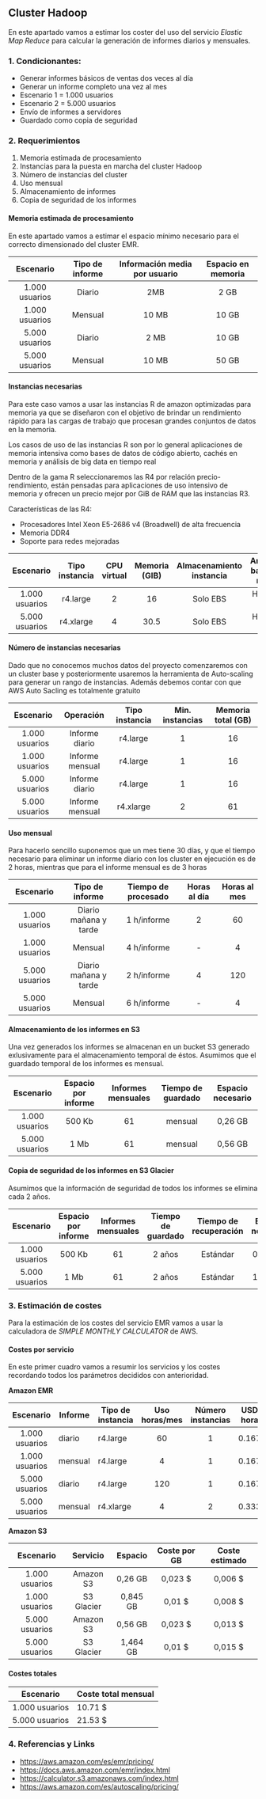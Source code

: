 ## Cluster Hadoop

En este apartado vamos a estimar los coster del uso del servicio *Elastic Map Reduce* para calcular la generación de informes diarios y mensuales.



### 1. Condicionantes:

- Generar informes básicos de ventas dos veces al día
- Generar un informe completo una vez al mes
- Escenario 1 = 1.000 usuarios
- Escenario 2 = 5.000 usuarios
- Envío de informes a servidores
- Guardado como copia de seguridad



### 2. Requerimientos

1. Memoria estimada de procesamiento
2. Instancias para la puesta en marcha del cluster Hadoop
3. Número de instancias del cluster
4. Uso mensual
5. Almacenamiento de informes
6. Copia de seguridad de los informes



#### Memoria estimada de procesamiento

En este apartado vamos a estimar el espacio mínimo necesario para el correcto dimensionado del cluster EMR.

|   Escenario    | Tipo de informe | Información media por usuario | Espacio en memoria |
| :------------: | :-------------: | :---------------------------: | :----------------: |
| 1.000 usuarios |     Diario      |              2MB              |        2 GB        |
| 1.000 usuarios |     Mensual     |             10 MB             |       10 GB        |
| 5.000 usuarios |     Diario      |             2 MB              |       10 GB        |
| 5.000 usuarios |     Mensual     |             10 MB             |       50 GB        |



#### Instancias necesarias

Para este caso vamos a usar las instancias R de amazon optimizadas para memoria ya que se diseñaron con el objetivo de brindar un rendimiento rápido para las cargas de trabajo que procesan grandes conjuntos de datos en la memoria.

Los casos de uso de las instancias R son por lo general aplicaciones de memoria intensiva como bases de datos de código abierto, cachés en memoria y análisis de big data en tiempo real

Dentro de la gama R seleccionaremos las R4 por relación precio-rendimiento, están pensadas para aplicaciones de uso intensivo de memoria y ofrecen un precio mejor por GiB de RAM que las instancias R3.

Características de las R4:

- Procesadores Intel Xeon E5-2686 v4 (Broadwell) de alta frecuencia
- Memoria DDR4
- Soporte para redes mejoradas

|   Escenario    | Tipo instancia | CPU virtual | Memoria (GIB) | Almacenamiento instancia | Ancho banda red |
| :------------: | :------------: | :---------: | :-----------: | :----------------------: | :-------------: |
| 1.000 usuarios |    r4.large    |      2      |      16       |         Solo EBS         |    Hasta 10     |
| 5.000 usuarios |   r4.xlarge    |      4      |     30.5      |         Solo EBS         |    Hasta 10     |



#### Número de instancias necesarias

Dado que no conocemos muchos datos del proyecto comenzaremos con un cluster base y posteriormente usaremos la herramienta de Auto-scaling para generar un rango de instancias. Además debemos contar con que AWS Auto Sacling es totalmente gratuito

|   Escenario    |    Operación    | Tipo instancia | Min. instancias | Memoria total (GB) |
| :------------: | :-------------: | :------------: | :-------------: | :----------------: |
| 1.000 usuarios | Informe diario  |    r4.large    |        1        |         16         |
| 1.000 usuarios | Informe mensual |    r4.large    |        1        |         16         |
| 5.000 usuarios | Informe diario  |    r4.large    |        1        |         16         |
| 5.000 usuarios | Informe mensual |   r4.xlarge    |        2        |         61         |



#### Uso mensual

Para hacerlo sencillo suponemos que un mes tiene 30 días, y que el tiempo necesario para eliminar un informe diario con los cluster en ejecución es de 2 horas, mientras que para el informe mensual es de 3 horas

|   Escenario    |    Tipo de informe    | Tiempo de procesado | Horas al día | Horas al mes |
| :------------: | :-------------------: | :-----------------: | :----------: | :----------: |
| 1.000 usuarios | Diario mañana y tarde |     1 h/informe     |      2       |      60      |
| 1.000 usuarios |        Mensual        |     4 h/informe     |      -       |      4       |
| 5.000 usuarios | Diario mañana y tarde |     2 h/informe     |      4       |     120      |
| 5.000 usuarios |        Mensual        |     6 h/informe     |      -       |      4       |



#### Almacenamiento de los informes en S3

Una vez generados los informes se almacenan en un bucket S3 generado exlusivamente para el almacenamiento temporal de éstos. Asumimos que el guardado temporal de los informes es mensual.

|   Escenario    | Espacio por informe | Informes mensuales | Tiempo de guardado | Espacio necesario |
| :------------: | :-----------------: | :----------------: | :----------------: | :---------------: |
| 1.000 usuarios |       500 Kb        |         61         |      mensual       |      0,26 GB      |
| 5.000 usuarios |        1 Mb         |         61         |      mensual       |      0,56 GB      |



#### Copia de seguridad de los informes en S3 Glacier

Asumimos que la información de seguridad de todos los informes se elimina cada 2 años.

|   Escenario    | Espacio por informe | Informes mensuales | Tiempo de guardado | Tiempo de recuperación | Espacio necesario |
| :------------: | :-----------------: | :----------------: | :----------------: | :--------------------: | :---------------: |
| 1.000 usuarios |       500 Kb        |         61         |       2 años       |        Estándar        |     0,845 GB      |
| 5.000 usuarios |        1 Mb         |         61         |       2 años       |        Estándar        |     1,464 GB      |



### 3. Estimación de costes

Para la estimación de los costes del servicio EMR vamos a usar la calculadora de *SIMPLE MONTHLY CALCULATOR* de AWS.

#### Costes por servicio

En este primer cuadro vamos a resumir los servicios y los costes recordando todos los parámetros decididos con anterioridad.

**Amazon EMR**

|   Escenario    | Informe | Tipo de instancia | Uso horas/mes | Número instancias | USD hora | Coste estimado |
| :------------: | ------- | ----------------- | :-----------: | :---------------: | :------: | :------------: |
| 1.000 usuarios | diario  | r4.large          |      60       |         1         |  0.167   |    10,02 $     |
| 1.000 usuarios | mensual | r4.large          |       4       |         1         |  0.167   |     0,67 $     |
| 5.000 usuarios | diario  | r4.large          |      120      |         1         |  0.167   |    20,04 $     |
| 5.000 usuarios | mensual | r4.xlarge         |       4       |         2         |  0.333   |     1,33 $     |

**Amazon S3**

|   Escenario    |  Servicio  | Espacio  | Coste por GB | Coste estimado |
| :------------: | :--------: | :------: | :----------: | :------------: |
| 1.000 usuarios | Amazon S3  | 0,26 GB  |   0,023 $    |    0,006 $     |
| 1.000 usuarios | S3 Glacier | 0,845 GB |    0,01 $    |    0,008 $     |
| 5.000 usuarios | Amazon S3  | 0,56 GB  |   0,023 $    |    0,013 $     |
| 5.000 usuarios | S3 Glacier | 1,464 GB |    0,01 $    |    0,015 $     |



#### Costes totales

| Escenario      | Coste total mensual |
| -------------- | ------------------- |
| 1.000 usuarios | 10.71 $             |
| 5.000 usuarios | 21.53 $             |



### 4. Referencias y Links

- https://aws.amazon.com/es/emr/pricing/
- https://docs.aws.amazon.com/emr/index.html
- https://calculator.s3.amazonaws.com/index.html
- https://aws.amazon.com/es/autoscaling/pricing/

